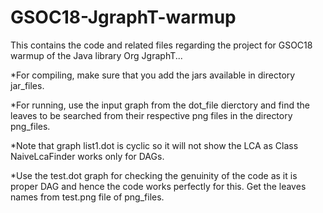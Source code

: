 # GSOC18-JgraphT-warmup
This contains the code and related files regarding the project for GSOC18 warmup of the Java library Org JgraphT...

*For compiling, make sure that you add the jars available in directory jar_files.

*For running, use the input graph from the dot_file dierctory and find the leaves to be searched from their respective png files in the directory png_files. 

*Note that graph list1.dot is cyclic so it will not show the LCA as Class NaiveLcaFinder works only for DAGs.

*Use the test.dot graph for checking the genuinity of the code as it is proper DAG and hence the code works perfectly for this. Get the leaves names from test.png file of png_files.